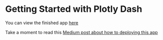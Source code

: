 # Getting Started with Plotly Dash

You can view the finished app [here](https://agriculture-exports-map.herokuapp.com)

Take a moment to read this [Medium post about how to deploying this app](https://austinlasseter.medium.com/deploy-a-plotly-dash-app-on-heroku-4d2c3224230)


